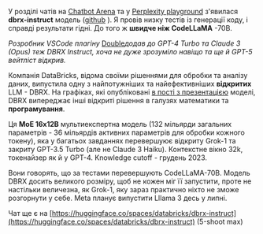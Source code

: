 <!--
date: 2024-04-02T02:39:17
-->

У розділі чатів на [Chatbot Arena](https://chat.lmsys.org/?arena)  та у [Perplexity playground](https://labs.perplexity.ai/)  з'явилася **dbrx-instruct**  модель ([github](https://github.com/databricks/dbrx) ). Я провів низку тестів із генерації коду, і справді результати гідні. До того ж **швидче ніж CodeLLaMA** -70B.

_Розробник VSСode плагіну_ [Double](https://docs.double.bot/models)_додав до GPT-4 Turbo та Claude 3 (Opus) теж DBRX Instruct, хоча не дуже зрозуміло навіщо та ще й GPT-5 вейтліст відкрив._ 

Компанія DataBricks, відома своїми рішеннями для обробки та аналізу даних,  випустила одну з найпотужніших та найефективніших **відкритих**  LLM - DBRX.  На графіках, які опубліковані [в пості з презентацією](https://www.databricks.com/blog/introducing-dbrx-new-state-art-open-llm)  моделі, DBRX випереджає інші відкриті рішення в галузях математики та **програмування**.

Ця **MoE 16x12B**  мультиекспертна модель (132 мільярди загальних параметрів - 36 мільярдів активних параметрів для обробки кожного токену), яка у багатьох завданнях перевершуює відкриту Grok-1 та закриту GPT-3.5 Turbo (але не Claude 3 Haiku). Контекстне вікно 32k, токенайзер як й у GPT-4. Knowledge cutoff - грудень 2023.

Вони говорять, що за тестами перевершують CodeLLaMA-70B. Модель DBRX досить великого розміру, щоб не кожен міг її запустити, проте не настільки величезна, як Grok-1, яку зараз практично ніхто не зможе розгорнути у себе. Meta планує випустити Lllama 3 десь у липні.

Чат ще є на [https://huggingface.co/spaces/databricks/dbrx-instruct](https://huggingface.co/spaces/databricks/dbrx-instruct) 
(5-shoot max)